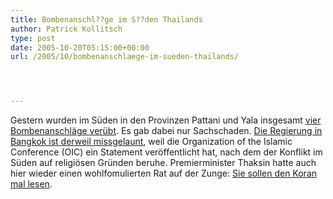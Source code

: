 ```yaml
---
title: Bombenanschl??ge im S??den Thailands
author: Patrick Kollitsch
type: post
date: 2005-10-20T05:15:00+00:00
url: /2005/10/bombenanschlaege-im-sueden-thailands/




---
```

Gestern wurden im Süden in den Provinzen Pattani und Yala insgesamt [vier Bombenanschläge verübt][1]. Es gab dabei nur Sachschaden. [Die Regierung in Bangkok ist derweil missgelaunt][2], weil die Organization of the Islamic Conference (OIC) ein Statement veröffentlicht hat, nach dem der Konflikt im Süden auf religiösen Gründen beruhe. Premierminister Thaksin hatte auch hier wieder einen wohlfomulierten Rat auf der Zunge: [Sie sollen den Koran mal lesen][3].

 [1]: http://www.bloomberg.com/apps/news?pid=10000080&sid=aUZHL5F5C4Pw
 [2]: http://etna.mcot.net/query.php?nid=3835
 [3]: http://www.nationmultimedia.com/2005/10/20/headlines/index.php?news=headlines_18930261.html
